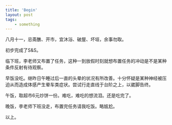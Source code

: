 ```yaml
---
title: 'Begin'
layout: post
tags:
    - something
---
```


八月十一，忌斋醮、开市，宜沐浴、破屋、坏垣，余事勿取。

初步完成了S&S。

临下班，李老师又布置了任务，这种一到放假时刻就想布置任务的冲动是不是某种条件反射有待观察。

早饭没吃。继昨日午睡过后一直的头晕的状况有所改善。十分怀疑是某种神经被压迫从而造成体感产生晕车类症状。尝试行走直线于台阶之上，以崴脚告终。

午饭，取超市6元炒饼一份。难吃，难吃的想流泪。还是吃完了。

晚饭，李老师下班没走，布置完任务请我吃饭。略尴尬。

以上。